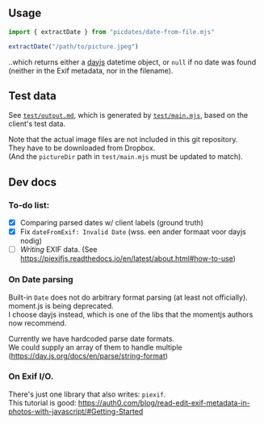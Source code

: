 
## Usage

```js
import { extractDate } from "picdates/date-from-file.mjs"

extractDate("/path/to/picture.jpeg")
```
..which returns either a [dayjs] datetime object, or `null` if no date
was found (neither in the Exif metadata, nor in the filename).

[dayjs]: https://github.com/iamkun/dayjs#api


## Test data

See [`test/output.md`](test/output.md), which is generated by
[`test/main.mjs`](test/main.mjs), based on the client's test data.

Note that the actual image files are not included in this git repository.\
They have to be downloaded from Dropbox.\
(And the `pictureDir` path in `test/main.mjs` must be updated to match).


## Dev docs

### To-do list:
- [x] Comparing parsed dates w/ client labels (ground truth)
- [x] Fix `dateFromExif: Invalid Date` (wss. een ander formaat voor dayjs nodig)
- [ ] _Writing_ EXIF data. (See https://piexifjs.readthedocs.io/en/latest/about.html#how-to-use)

### On Date parsing
Built-in `Date` does not do arbitrary format parsing (at least not officially).\
moment.js is being deprecated.\
I choose dayjs instead, which is one of the libs that the momentjs authors now recommend.

Currently we have hardcoded parse date formats.\
We could supply an array of them to handle multiple (https://day.js.org/docs/en/parse/string-format)

### On Exif I/O.
There's just one library that also writes: `piexif`.\
This tutorial is good: https://auth0.com/blog/read-edit-exif-metadata-in-photos-with-javascript/#Getting-Started
